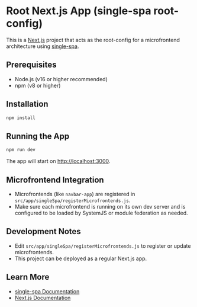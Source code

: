# Root Next.js App (single-spa root-config)

This is a [Next.js](https://nextjs.org) project that acts as the root-config for a microfrontend architecture using [single-spa](https://single-spa.js.org/).

## Prerequisites
- Node.js (v16 or higher recommended)
- npm (v8 or higher)

## Installation
```bash
npm install
```

## Running the App
```bash
npm run dev
```

The app will start on [http://localhost:3000](http://localhost:3000).

## Microfrontend Integration
- Microfrontends (like `navbar-app`) are registered in `src/app/singleSpa/registerMicrofrontends.js`.
- Make sure each microfrontend is running on its own dev server and is configured to be loaded by SystemJS or module federation as needed.

## Development Notes
- Edit `src/app/singleSpa/registerMicrofrontends.js` to register or update microfrontends.
- This project can be deployed as a regular Next.js app.

## Learn More
- [single-spa Documentation](https://single-spa.js.org/docs/getting-started-overview)
- [Next.js Documentation](https://nextjs.org/docs)
